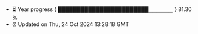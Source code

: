 - ⏳ Year progress { ████████████████████████▁▁▁▁▁▁ } 81.30 %
- ⏰ Updated on Thu, 24 Oct 2024 13:28:18 GMT

